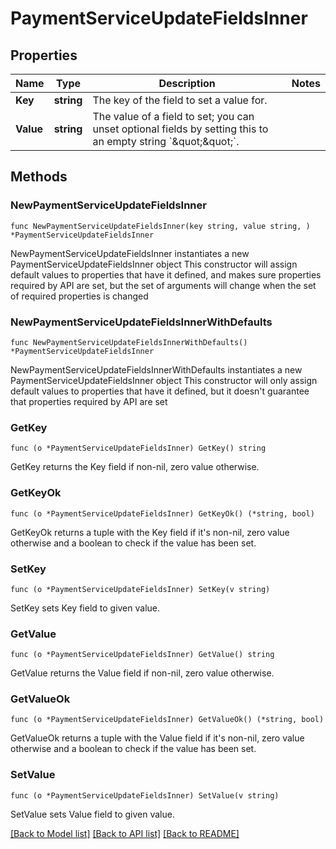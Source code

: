 # PaymentServiceUpdateFieldsInner

## Properties

Name | Type | Description | Notes
------------ | ------------- | ------------- | -------------
**Key** | **string** | The key of the field to set a value for. | 
**Value** | **string** | The value of a field to set; you can unset optional fields by setting this to an empty string &#x60;\&quot;\&quot;&#x60;. | 

## Methods

### NewPaymentServiceUpdateFieldsInner

`func NewPaymentServiceUpdateFieldsInner(key string, value string, ) *PaymentServiceUpdateFieldsInner`

NewPaymentServiceUpdateFieldsInner instantiates a new PaymentServiceUpdateFieldsInner object
This constructor will assign default values to properties that have it defined,
and makes sure properties required by API are set, but the set of arguments
will change when the set of required properties is changed

### NewPaymentServiceUpdateFieldsInnerWithDefaults

`func NewPaymentServiceUpdateFieldsInnerWithDefaults() *PaymentServiceUpdateFieldsInner`

NewPaymentServiceUpdateFieldsInnerWithDefaults instantiates a new PaymentServiceUpdateFieldsInner object
This constructor will only assign default values to properties that have it defined,
but it doesn't guarantee that properties required by API are set

### GetKey

`func (o *PaymentServiceUpdateFieldsInner) GetKey() string`

GetKey returns the Key field if non-nil, zero value otherwise.

### GetKeyOk

`func (o *PaymentServiceUpdateFieldsInner) GetKeyOk() (*string, bool)`

GetKeyOk returns a tuple with the Key field if it's non-nil, zero value otherwise
and a boolean to check if the value has been set.

### SetKey

`func (o *PaymentServiceUpdateFieldsInner) SetKey(v string)`

SetKey sets Key field to given value.


### GetValue

`func (o *PaymentServiceUpdateFieldsInner) GetValue() string`

GetValue returns the Value field if non-nil, zero value otherwise.

### GetValueOk

`func (o *PaymentServiceUpdateFieldsInner) GetValueOk() (*string, bool)`

GetValueOk returns a tuple with the Value field if it's non-nil, zero value otherwise
and a boolean to check if the value has been set.

### SetValue

`func (o *PaymentServiceUpdateFieldsInner) SetValue(v string)`

SetValue sets Value field to given value.



[[Back to Model list]](../README.md#documentation-for-models) [[Back to API list]](../README.md#documentation-for-api-endpoints) [[Back to README]](../README.md)


